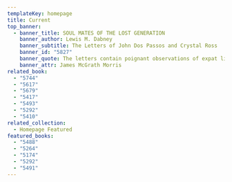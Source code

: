 ```yaml
---
templateKey: homepage
title: Current
top_banner:
  - banner_title: SOUL MATES OF THE LOST GENERATION
    banner_author: Lewis M. Dabney
    banner_subtitle: The Letters of John Dos Passos and Crystal Ross
    banner_id: "5827"
    banner_quote: The letters contain poignant observations of expat life and are laced joy
    banner_attr: James McGrath Morris
related_book:
  - "5744"
  - "5617"
  - "5679"
  - "5417"
  - "5493"
  - "5292"
  - "5410"
related_collection:
  - Homepage Featured
featured_books:
  - "5488"
  - "5264"
  - "5174"
  - "5292"
  - "5491"
---
```

